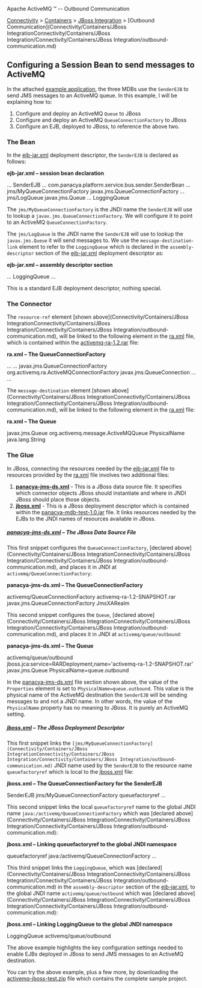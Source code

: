 Apache ActiveMQ ™ -- Outbound Communication 

[Connectivity](connectivity.md) > [Containers](Connectivity/containers.md) > [JBoss Integration](Connectivity/ContainersConnectivity/Containers/Connectivity/Containers/jboss-integration.md) > [Outbound Communication](Connectivity/Containers/JBoss IntegrationConnectivity/Containers/JBoss Integration/Connectivity/Containers/JBoss Integration/outbound-communication.md)


Configuring a Session Bean to send messages to ActiveMQ
-------------------------------------------------------

In the attached [example application](outbound-communication.data/activemq-jboss-test.zip?version=3&modificationDate=1117021355000&api=v2), the three MDBs use the `SenderEJB` to send JMS messages to an ActiveMQ queue. In this example, I will be explaining how to:

1.  Configure and deploy an ActiveMQ `Queue` to JBoss
2.  Configure and deploy an ActiveMQ `QueueConnectionFactory` to JBoss
3.  Configure an EJB, deployed to JBoss, to reference the above two.

### The Bean

In the [ejb-jar.xml](outbound-communication.data/ejb-jar.xml?version=3&modificationDate=1117021488000&api=v2) deployment descriptor, the `SenderEJB` is declared as follows:  

**ejb-jar.xml – session bean declaration**

 
<session>
   ...
   <ejb-name>SenderEJB</ejb-name>
   ...
   <ejb-class>com.panacya.platform.service.bus.sender.SenderBean</ejb-class>
   ...
   <resource-ref>
      <res-ref-name>jms/MyQueueConnectionFactory</res-ref-name>
      <res-type>javax.jms.QueueConnectionFactory</res-type>
      ...
   </resource-ref>
   <message-destination-ref>
      <message-destination-ref-name>jms/LogQueue</message-destination-ref-name>
      <message-destination-type>javax.jms.Queue</message-destination-type>
      ...
      <message-destination-link>LoggingQueue</message-destination-link>
   </message-destination-ref>
</session>

The `jms/MyQueueConnectionFactory` is the JNDI name the `SenderEJB` will use to lookup a `javax.jms.QueueConnectionFactory`. We will configure it to point to an ActiveMQ `QueueConnectionFactory`.

The `jms/LogQueue` is the JNDI name the `SenderEJB` will use to lookup the `javax.jms.Queue` it will send messages to. We use the `message-destination-link` element to refer to the `LoggingQueue` which is declared in the `assembly-descriptor` section of the [ejb-jar.xml](outbound-communication.data/ejb-jar.xml?version=3&modificationDate=1117021488000&api=v2) deployment descriptor as:  

**ejb-jar.xml – assembly descriptor section**

 
<assembly-descriptor>
   ...
   <message-destination>
      <message-destination-name>LoggingQueue</message-destination-name>
   </message-destination>
   ...
</assembly-descriptor>

This is a standard EJB deployment descriptor, nothing special.

### The Connector

The `resource-ref` element [shown above](Connectivity/Containers/JBoss IntegrationConnectivity/Containers/JBoss Integration/Connectivity/Containers/JBoss Integration/outbound-communication.md), will be linked to the following element in the [ra.xml](http://activemq.codehaus.org/checkout/activemq/modules/ra/src/rar/META-INF/ra.xml) file, which is contained within the [activemq-ra-1.2.rar](Connectivity/ContainersConnectivity/Containers/Connectivity/Containers/jboss-integration.md) file:  

**ra.xml – The QueueConnectionFactory**

<outbound-resourceadapter>
   ...
   <connection-definition>
      ...
      <connectionfactory-interface>javax.jms.QueueConnectionFactory</connectionfactory-interface>
      <connectionfactory-impl-class>org.activemq.ra.ActiveMQConnectionFactory</connectionfactory-impl-class>
      <connection-interface>javax.jms.QueueConnection</connection-interface>
      ...
   </connection-definition>
   ...
</outbound-resourceadapter>

The `message-destination` element [shown above](Connectivity/Containers/JBoss IntegrationConnectivity/Containers/JBoss Integration/Connectivity/Containers/JBoss Integration/outbound-communication.md), will be linked to the following element in the [ra.xml](http://activemq.codehaus.org/checkout/activemq/modules/ra/src/rar/META-INF/ra.xml) file:  

**ra.xml – The Queue**

<adminobject>
   <adminobject-interface>javax.jms.Queue</adminobject-interface>
   <adminobject-class>org.activemq.message.ActiveMQQueue</adminobject-class>
   <config-property>
      <config-property-name>PhysicalName</config-property-name>
      <config-property-type>java.lang.String</config-property-type>
   </config-property>
</adminobject>

### The Glue

In JBoss, connecting the resources needed by the [ejb-jar.xml](outbound-communication.data/ejb-jar.xml?version=3&modificationDate=1117021488000&api=v2) file to resources provided by the [ra.xml](http://activemq.codehaus.org/checkout/activemq/modules/ra/src/rar/META-INF/ra.xml) file involves two additional files:

1.  **[panacya-jms-ds.xml](outbound-communication.data/panacya-jms-ds.xml?version=5&modificationDate=1117021448000&api=v2)** \- This is a JBoss data source file. It specifies which connector objects JBoss should instantiate and where in JNDI JBoss should place those objects.
2.  **[jboss.xml](outbound-communication.data/jboss.xml?version=3&modificationDate=1117021488000&api=v2)** \- This is a JBoss deployment descriptor which is contained within the [panacya-mdb-test-1.0.jar](Connectivity/ContainersConnectivity/Containers/Connectivity/Containers/jboss-integration.md) file. It links resources needed by the EJBs to the JNDI names of resources available in JBoss.

##### [panacya-jms-ds.xml](outbound-communication.data/panacya-jms-ds.xml?version=5&modificationDate=1117021448000&api=v2) – _The JBoss Data Source File_

This first snippet configures the `QueueConnectionFactory`, [declared above](Connectivity/Containers/JBoss IntegrationConnectivity/Containers/JBoss Integration/Connectivity/Containers/JBoss Integration/outbound-communication.md), and places it in JNDI at `activemq/QueueConnectionFactory`:  

**panacya-jms-ds.xml – The QueueConnectionFactory**

<tx-connection-factory>
   <jndi-name>activemq/QueueConnectionFactory</jndi-name>
   <xa-transaction/>
   <rar-name>activemq-ra-1.2-SNAPSHOT.rar</rar-name>
   <connection-definition>javax.jms.QueueConnectionFactory</connection-definition>
   <security-domain-and-application>JmsXARealm</security-domain-and-application>
</tx-connection-factory>

This second snippet configures the `Queue`, [declared above](Connectivity/Containers/JBoss IntegrationConnectivity/Containers/JBoss Integration/Connectivity/Containers/JBoss Integration/outbound-communication.md), and places it in JNDI at `activemq/queue/outbound`:  

**panacya-jms-ds.xml – The Queue**

<mbean code="org.jboss.resource.deployment.AdminObject" name="activemq.queue:name=outboundQueue">
   <attribute name="JNDIName">activemq/queue/outbound</attribute>
   <depends optional-attribute-name="RARName">jboss.jca:service=RARDeployment,name='activemq-ra-1.2-SNAPSHOT.rar'</depends>
   <attribute name="Type">javax.jms.Queue</attribute>
   <attribute name="Properties">
      PhysicalName=queue.outbound
   </attribute>
</mbean>

In the [panacya-jms-ds.xml](outbound-communication.data/panacya-jms-ds.xml?version=5&modificationDate=1117021448000&api=v2) file section shown above, the value of the `Properties` element is set to `PhysicalName=queue.outbound`. This value is the physical name of the ActiveMQ destination the `SenderEJB` will be sending messages to and not a JNDI name. In other words, the value of the `PhysicalName` property has no meaning to JBoss. It is purely an ActiveMQ setting.

##### [jboss.xml](outbound-communication.data/jboss.xml?version=3&modificationDate=1117021488000&api=v2) – _The JBoss Deployment Descriptor_

This first snippet links the `[jms/MyQueueConnectionFactory](Connectivity/Containers/JBoss IntegrationConnectivity/Containers/JBoss Integration/Connectivity/Containers/JBoss Integration/outbound-communication.md)` JNDI name used by the `SenderEJB` to the resource name `queuefactoryref` which is local to the [jboss.xml](outbound-communication.data/jboss.xml?version=3&modificationDate=1117021488000&api=v2) file:  

**jboss.xml – The QueueConnectionFactory for the SenderEJB**

<enterprise-beans>
   <session>
      <ejb-name>SenderEJB</ejb-name>
      <resource-ref>
         <res-ref-name>jms/MyQueueConnectionFactory</res-ref-name>
         <resource-name>queuefactoryref</resource-name>
      </resource-ref>
   </session>
   ...
</enterprise-beans>

This second snippet links the local `queuefactoryref` name to the global JNDI name `java:/activemq/QueueConnectionFactory` which was [declared above](Connectivity/Containers/JBoss IntegrationConnectivity/Containers/JBoss Integration/Connectivity/Containers/JBoss Integration/outbound-communication.md):  

**jboss.xml – Linking queuefactoryref to the global JNDI namespace**

<resource-managers>
   <resource-manager>
      <res-name>queuefactoryref</res-name>
      <res-jndi-name>java:/activemq/QueueConnectionFactory</res-jndi-name>
   </resource-manager>
   ...
</resource-managers>

This third snippet links the `LoggingQueue`, which was [declared](Connectivity/Containers/JBoss IntegrationConnectivity/Containers/JBoss Integration/Connectivity/Containers/JBoss Integration/outbound-communication.md) in the `assembly-descriptor` section of the [ejb-jar.xml](outbound-communication.data/ejb-jar.xml?version=3&modificationDate=1117021488000&api=v2), to the global JNDI name `activemq/queue/outbound` which was [declared above](Connectivity/Containers/JBoss IntegrationConnectivity/Containers/JBoss Integration/Connectivity/Containers/JBoss Integration/outbound-communication.md):  

**jboss.xml – Linking LoggingQueue to the global JNDI namespace**

<assembly-descriptor>
   <message-destination>
      <message-destination-name>LoggingQueue</message-destination-name>
      <jndi-name>activemq/queue/outbound</jndi-name>
   </message-destination>
</assembly-descriptor>

The above example highlights the key configuration settings needed to enable EJBs deployed in JBoss to send JMS messages to an ActiveMQ destination.

You can try the above example, plus a few more, by downloading the [activemq-jboss-test.zip](outbound-communication.data/activemq-jboss-test.zip?version=3&modificationDate=1117021355000&api=v2) file which contains the complete sample project.

